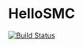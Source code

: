# HelloSMC

[![Build Status](https://github.com/bonStats/HelloSMC.jl/actions/workflows/CI.yml/badge.svg?branch=main)](https://github.com/bonStats/HelloSMC.jl/actions/workflows/CI.yml?query=branch%3Amain)
